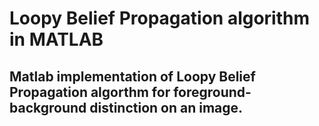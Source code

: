# Loopy Belief Propagation algorithm in MATLAB
## Matlab implementation of Loopy Belief Propagation algorthm for foreground-background distinction on an image.
